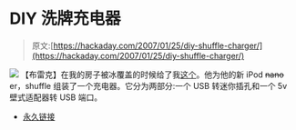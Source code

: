 # DIY 洗牌充电器

> 原文:[https://hackaday.com/2007/01/25/diy-shuffle-charger/](https://hackaday.com/2007/01/25/diy-shuffle-charger/)

![](../Images/69da4c8893b7ca3a8d3d53ee8e1613d9.png)
【布雷克】在我的房子被冰覆盖的时候给了我[这个](http://www.microhaxo.com/hack)。他为他的新 iPod ~~nano~~ er，shuffle 组装了一个充电器。它分为两部分:一个 USB 转迷你插孔和一个 5v 壁式适配器转 USB 端口。

*   [永久链接](http://www.microhaxo.com/hack/)